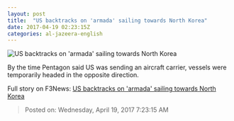 ```yaml
---
layout: post
title:  "US backtracks on 'armada' sailing towards North Korea"
date: 2017-04-19 02:23:15Z
categories: al-jazeera-english
---
```


![US backtracks on 'armada' sailing towards North Korea](http://www.aljazeera.com/mritems/Images/2017/4/19/3c784e7b3f284914bf062473d6c3cfbf_18.jpg)

By the time Pentagon said US was sending an aircraft carrier, vessels were temporarily headed in the opposite direction.


Full story on F3News: [US backtracks on 'armada' sailing towards North Korea](http://www.f3nws.com/n/BNRNCD)

> Posted on: Wednesday, April 19, 2017 7:23:15 AM
